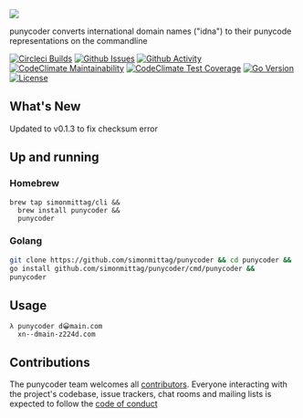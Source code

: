 ![](pwt.png)

punycoder converts international domain names ("idna") to their punycode representations on the commandline

[![Circleci Builds](https://circleci.com/gh/simonmittag/punycoder.svg?style=shield)](https://circleci.com/gh/simonmittag/punycoder)
[![Github Issues](https://img.shields.io/github/issues/simonmittag/punycoder)](https://github.com/simonmittag/punycoder/issues)
[![Github Activity](https://img.shields.io/github/commit-activity/m/simonmittag/punycoder)](https://img.shields.io/github/commit-activity/m/simonmittag/punycoder)  
[![CodeClimate Maintainability](https://api.codeclimate.com/v1/badges/70cd59e4dfd2801f8661/maintainability)](https://codeclimate.com/github/simonmittag/punycoder/maintainability)
[![CodeClimate Test Coverage](https://api.codeclimate.com/v1/badges/70cd59e4dfd2801f8661/test_coverage)](https://codeclimate.com/github/simonmittag/punycoder/test_coverage)
[![Go Version](https://img.shields.io/github/go-mod/go-version/simonmittag/punycoder)](https://img.shields.io/github/go-mod/go-version/simonmittag/punycoder)
[![License](https://img.shields.io/badge/License-Apache%202.0-blue.svg)](https://opensource.org/licenses/Apache-2.0)

## What's New
Updated to v0.1.3 to fix checksum error

## Up and running
### Homebrew
```
brew tap simonmittag/cli &&
  brew install punycoder &&
  punycoder 
```

### Golang
```bash
git clone https://github.com/simonmittag/punycoder && cd punycoder && 
go install github.com/simonmittag/punycoder/cmd/punycoder && 
punycoder 
```

## Usage
```
λ punycoder d😀main.com
  xn--dmain-z224d.com
```





## Contributions
The punycoder team welcomes all [contributors](https://github.com/simonmittag/punycoder/blob/master/CONTRIBUTING.md). Everyone interacting with the project's codebase, issue trackers, chat rooms and mailing lists
is expected to follow the [code of conduct](https://github.com/simonmittag/punycoder/blob/master/CODE_OF_CONDUCT.md)
